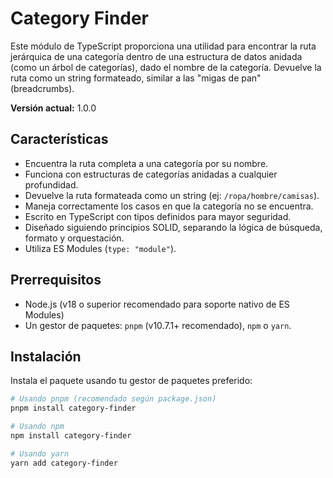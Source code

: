 # Category Finder

Este módulo de TypeScript proporciona una utilidad para encontrar la ruta jerárquica de una categoría dentro de una estructura de datos anidada (como un árbol de categorías), dado el nombre de la categoría. Devuelve la ruta como un string formateado, similar a las "migas de pan" (breadcrumbs).

**Versión actual:** 1.0.0

## Características

* Encuentra la ruta completa a una categoría por su nombre.
* Funciona con estructuras de categorías anidadas a cualquier profundidad.
* Devuelve la ruta formateada como un string (ej: `/ropa/hombre/camisas`).
* Maneja correctamente los casos en que la categoría no se encuentra.
* Escrito en TypeScript con tipos definidos para mayor seguridad.
* Diseñado siguiendo principios SOLID, separando la lógica de búsqueda, formato y orquestación.
* Utiliza ES Modules (`type: "module"`).

## Prerrequisitos

* Node.js (v18 o superior recomendado para soporte nativo de ES Modules)
* Un gestor de paquetes: `pnpm` (v10.7.1+ recomendado), `npm` o `yarn`.

## Instalación

Instala el paquete usando tu gestor de paquetes preferido:

```bash
# Usando pnpm (recomendado según package.json)
pnpm install category-finder

# Usando npm
npm install category-finder

# Usando yarn
yarn add category-finder